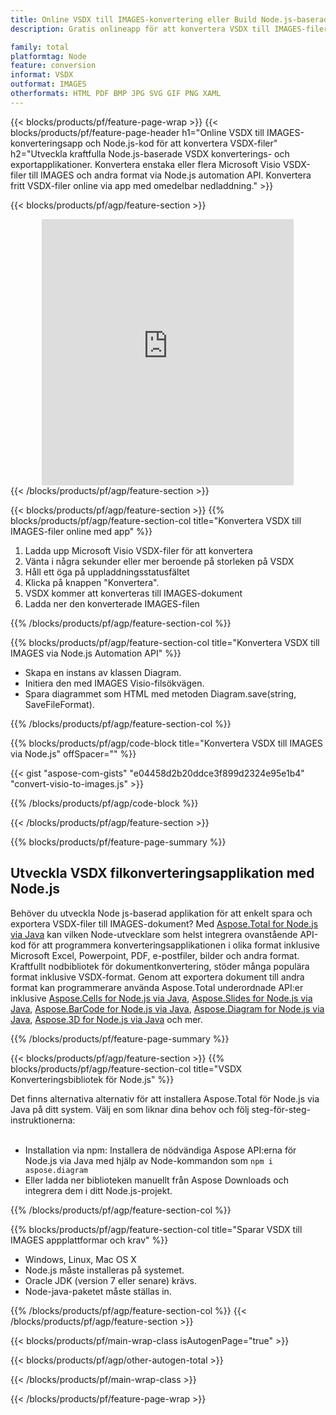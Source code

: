 ```yaml
---
title: Online VSDX till IMAGES-konvertering eller Build Node.js-baserad applikation för att konvertera VSDX-filer
description: Gratis onlineapp för att konvertera VSDX till IMAGES-filer. Node.js konverteringsbibliotekskod för Microsoft Visio VSDX-dokument.  

family: total
platformtag: Node
feature: conversion
informat: VSDX
outformat: IMAGES
otherformats: HTML PDF BMP JPG SVG GIF PNG XAML
---
```

{{< blocks/products/pf/feature-page-wrap >}}
{{< blocks/products/pf/feature-page-header h1="Online VSDX till IMAGES-konverteringsapp och Node.js-kod för att konvertera VSDX-filer" h2="Utveckla kraftfulla Node.js-baserade VSDX konverterings- och exportapplikationer.  Konvertera enstaka eller flera Microsoft Visio VSDX-filer till IMAGES och andra format via Node.js automation API.  Konvertera fritt VSDX-filer online via app med omedelbar nedladdning." >}}


{{< blocks/products/pf/agp/feature-section >}}

<div class="container-fluid agp-content bg-white aboutfile box-1 vh100 section nopbtm">
<div class=container>
<div class=row>
<div class="demobox tc col-md-12 padding-0" align="center">

<iframe title="Gratis onlinekonverteringsapp från VSDX till IMAGES" style="border: none; height: 426px;" scrolling="no" src="https://total-conversion-app-65z5r2lp.k8s.dynabic.com/?to=images&from=vsdx" id="child-iframe" width="80%"></iframe>

</div></div>
</div></div>
{{< /blocks/products/pf/agp/feature-section >}}


{{< blocks/products/pf/agp/feature-section >}}
{{% blocks/products/pf/agp/feature-section-col title="Konvertera VSDX till IMAGES-filer online med app" %}}

1. Ladda upp Microsoft Visio VSDX-filer för att konvertera
1. Vänta i några sekunder eller mer beroende på storleken på VSDX
1. Håll ett öga på uppladdningsstatusfältet
1. Klicka på knappen "Konvertera".
1. VSDX kommer att konverteras till IMAGES-dokument
1. Ladda ner den konverterade IMAGES-filen

{{% /blocks/products/pf/agp/feature-section-col %}}

{{% blocks/products/pf/agp/feature-section-col title="Konvertera VSDX till IMAGES via Node.js Automation API" %}}

- Skapa en instans av klassen Diagram.
- Initiera den med IMAGES Visio-filsökvägen.
- Spara diagrammet som HTML med metoden Diagram.save(string, SaveFileFormat).

{{% /blocks/products/pf/agp/feature-section-col %}}

{{% blocks/products/pf/agp/code-block title="Konvertera VSDX till IMAGES via Node.js" offSpacer="" %}}

{{< gist "aspose-com-gists" "e04458d2b20ddce3f899d2324e95e1b4" "convert-visio-to-images.js" >}}

{{% /blocks/products/pf/agp/code-block %}}

{{< /blocks/products/pf/agp/feature-section >}}

{{% blocks/products/pf/feature-page-summary %}}

<h2>Utveckla VSDX filkonverteringsapplikation med Node.js</h2>

Behöver du utveckla Node js-baserad applikation för att enkelt spara och exportera VSDX-filer till IMAGES-dokument?  Med [Aspose.Total for Node.js via Java](https://products.aspose.com/total/sv/nodejs-java/) kan vilken Node-utvecklare som helst integrera ovanstående API-kod för att programmera konverteringsapplikationen i olika format inklusive Microsoft Excel, Powerpoint, PDF, e-postfiler, bilder och andra format.  Kraftfullt nodbibliotek för dokumentkonvertering, stöder många populära format inklusive VSDX-format.  Genom att exportera dokument till andra format kan programmerare använda Aspose.Total underordnade API:er inklusive [Aspose.Cells for Node.js via Java](https://products.aspose.com/cells/sv/nodejs-java/), [Aspose.Slides for Node.js via Java](https://products.aspose.com/slides/sv/nodejs-java/), [Aspose.BarCode for Node.js via Java](https://products.aspose.com/barcode/sv/nodejs-java/), [Aspose.Diagram for Node.js via Java](https://products.aspose.com/diagram/sv/nodejs-java/), [Aspose.3D for Node.js via Java](https://products.aspose.com/3d/sv/nodejs-java/) och mer.  
 
 

{{% /blocks/products/pf/feature-page-summary %}}

{{< blocks/products/pf/agp/feature-section >}}
{{% blocks/products/pf/agp/feature-section-col title="VSDX Konverteringsbibliotek för Node.js" %}}

Det finns alternativa alternativ för att installera Aspose.Total för Node.js via Java på ditt system.  Välj en som liknar dina behov och följ steg-för-steg-instruktionerna:<br /><br />

- Installation via npm: Installera de nödvändiga Aspose API:erna för Node.js via Java med hjälp av Node-kommandon som ```npm i aspose.diagram```
- Eller ladda ner biblioteken manuellt från Aspose Downloads och integrera dem i ditt Node.js-projekt.

{{% /blocks/products/pf/agp/feature-section-col %}}

{{% blocks/products/pf/agp/feature-section-col title="Sparar VSDX till IMAGES appplattformar och krav" %}}

- Windows, Linux, Mac OS X
- Node.js måste installeras på systemet.
- Oracle JDK (version 7 eller senare) krävs.
- Node-java-paketet måste ställas in.

{{% /blocks/products/pf/agp/feature-section-col %}}
{{< /blocks/products/pf/agp/feature-section >}}

{{< blocks/products/pf/main-wrap-class isAutogenPage="true" >}}

{{< blocks/products/pf/agp/other-autogen-total >}}

{{< /blocks/products/pf/main-wrap-class >}}

{{< /blocks/products/pf/feature-page-wrap >}}